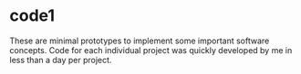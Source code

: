 # code1
These are minimal prototypes to implement some important software concepts. Code for each individual project was quickly developed by me in less than a day per project.
